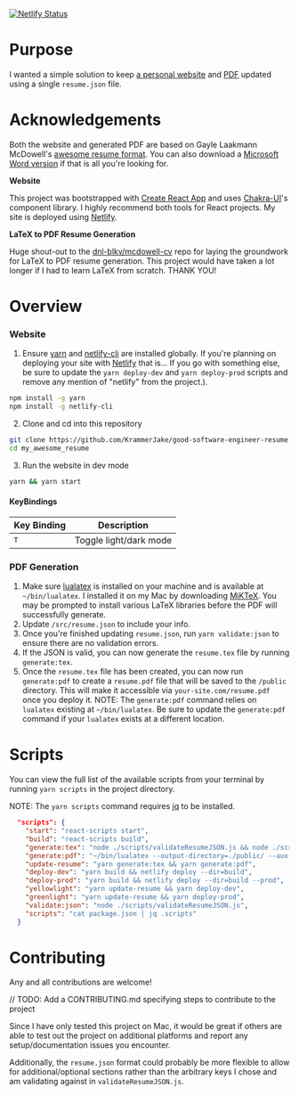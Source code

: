 [![Netlify Status](https://api.netlify.com/api/v1/badges/a4279658-6d71-4f2a-b593-e6bf6297dc4e/deploy-status)](https://app.netlify.com/sites/jakekrammer-resume/deploys)

# Purpose

I wanted a simple solution to keep [a personal website](https://good-software-engineer-resume.com) and [PDF](https://good-software-engineer-resume.com/resume.pdf) updated using a single `resume.json` file.

# Acknowledgements

Both the website and generated PDF are based on Gayle Laakmann McDowell's [awesome resume format](https://www.careercup.com/resume). You can also download a [Microsoft Word version](https://careercup.com/static_html/Gayle_McDowell_CareerCup_Sample_Resume.doc) if that is all you're looking for.

**Website**

This project was bootstrapped with [Create React App](https://github.com/facebook/create-react-app) and uses [Chakra-UI](https://chakra-ui.com/)'s component library. I highly recommend both tools for React projects. My site is deployed using [Netlify](https://www.netlify.com/).

**LaTeX to PDF Resume Generation**

Huge shout-out to the [dnl-blkv/mcdowell-cv](https://github.com/dnl-blkv/mcdowell-cv) repo for laying the groundwork for
LaTeX to PDF resume generation. This project would have taken a lot longer if I had to learn LaTeX from scratch. THANK YOU!

# Overview

### Website

1. Ensure [yarn](https://yarnpkg.com/getting-started/install) and [netlify-cli](https://docs.netlify.com/cli/get-started/#installation) are installed globally. If you're planning on deploying your site with [Netlify](https://www.netlify.com/) that is... If you go with something else, be sure to update the `yarn deploy-dev` and `yarn deploy-prod` scripts and remove any mention of "netlify" from the project.).

```zsh
npm install -g yarn
npm install -g netlify-cli
```

2. Clone and cd into this repository

```zsh
git clone https://github.com/KrammerJake/good-software-engineer-resume my_awesome_resume
cd my_awesome_resume
```

3. Run the website in dev mode

```zsh
yarn && yarn start
```

#### KeyBindings

| Key Binding  | Description            |
| ------------ | ---------------------- |
| <kbd>T</kbd> | Toggle light/dark mode |

### PDF Generation

1. Make sure [lualatex](http://www.luatex.org/download.html) is installed on your machine and is available at `~/bin/lualatex`. I installed it on my Mac by downloading [MiKTeX](https://miktex.org/download). You may be prompted to install various LaTeX libraries before the PDF will successfully generate.
2. Update `/src/resume.json` to include your info.
3. Once you're finished updating `resume.json`, run `yarn validate:json` to ensure there are no validation errors.
4. If the JSON is valid, you can now generate the `resume.tex` file by running `generate:tex`.
5. Once the `resume.tex` file has been created, you can now run `generate:pdf` to create a `resume.pdf` file that will be saved to the `/public` directory. This will make it accessible via `your-site.com/resume.pdf` once you deploy it. NOTE: The `generate:pdf` command relies on `lualatex` existing at `~/bin/lualatex`. Be sure to update the `generate:pdf` command if your `lualatex` exists at a different location.

# Scripts

You can view the full list of the available scripts from your terminal by running `yarn scripts` in the project directory.

NOTE: The `yarn scripts` command requires [jq](https://stedolan.github.io/jq/) to be installed.

```json
  "scripts": {
    "start": "react-scripts start",
    "build": "react-scripts build",
    "generate:tex": "node ./scripts/validateResumeJSON.js && node ./scripts/generateTexFromJSON.js",
    "generate:pdf": "~/bin/lualatex --output-directory=./public/ --aux-directory=./pdf_generator/ ./pdf_generator/resume.tex",
    "update-resume": "yarn generate:tex && yarn generate:pdf",
    "deploy-dev": "yarn build && netlify deploy --dir=build",
    "deploy-prod": "yarn build && netlify deploy --dir=build --prod",
    "yellowlight": "yarn update-resume && yarn deploy-dev",
    "greenlight": "yarn update-resume && yarn deploy-prod",
    "validate:json": "node ./scripts/validateResumeJSON.js",
    "scripts": "cat package.json | jq .scripts"
  }
```

# Contributing

Any and all contributions are welcome!

// TODO: Add a CONTRIBUTING.md specifying steps to contribute to the project

Since I have only tested this project on Mac, it would be great if others are able to test out the project on additional platforms and report any setup/documentation issues you encounter.

Additionally, the `resume.json` format could probably be more flexible to allow for additional/optional sections rather than the arbitrary keys I chose and am validating against in `validateResumeJSON.js`.
